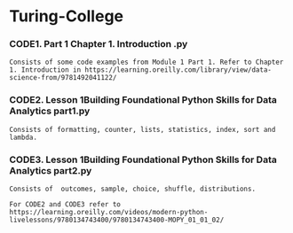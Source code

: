 # Turing-College

### CODE1. Part 1 Chapter 1. Introduction .py 
    Consists of some code examples from Module 1 Part 1. Refer to Chapter 1. Introduction in https://learning.oreilly.com/library/view/data-science-from/9781492041122/

### CODE2. Lesson 1Building Foundational Python Skills for Data Analytics part1.py 
    Consists of formatting, counter, lists, statistics, index, sort and lambda.

### CODE3. Lesson 1Building Foundational Python Skills for Data Analytics part2.py 
    Consists of  outcomes, sample, choice, shuffle, distributions.

    For CODE2 and CODE3 refer to https://learning.oreilly.com/videos/modern-python-livelessons/9780134743400/9780134743400-MOPY_01_01_02/ 